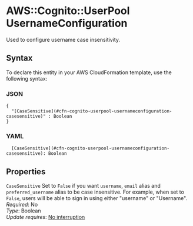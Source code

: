 # AWS::Cognito::UserPool UsernameConfiguration<a name="aws-properties-cognito-userpool-usernameconfiguration"></a>

Used to configure username case insensitivity\.

## Syntax<a name="aws-properties-cognito-userpool-usernameconfiguration-syntax"></a>

To declare this entity in your AWS CloudFormation template, use the following syntax:

### JSON<a name="aws-properties-cognito-userpool-usernameconfiguration-syntax.json"></a>

```
{
  "[CaseSensitive](#cfn-cognito-userpool-usernameconfiguration-casesensitive)" : Boolean
}
```

### YAML<a name="aws-properties-cognito-userpool-usernameconfiguration-syntax.yaml"></a>

```
  [CaseSensitive](#cfn-cognito-userpool-usernameconfiguration-casesensitive): Boolean
```

## Properties<a name="aws-properties-cognito-userpool-usernameconfiguration-properties"></a>

`CaseSensitive`  <a name="cfn-cognito-userpool-usernameconfiguration-casesensitive"></a>
Set to `False` if you want `username`, `email` alias and `preferred_username` alias to be case insensitive\. For example, when set to `False`, users will be able to sign in using either "username" or "Username"\.  
*Required*: No  
*Type*: Boolean  
*Update requires*: [No interruption](https://docs.aws.amazon.com/AWSCloudFormation/latest/UserGuide/using-cfn-updating-stacks-update-behaviors.html#update-no-interrupt)